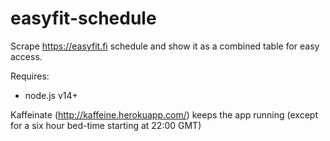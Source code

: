 # easyfit-schedule

Scrape https://easyfit.fi schedule and show it as a combined table for easy access.

Requires:
 - node.js v14+


Kaffeinate (http://kaffeine.herokuapp.com/) keeps the app running (except for a six hour bed-time starting at 22:00 GMT)